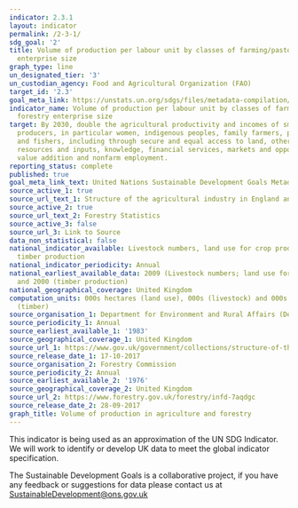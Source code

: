 ```yaml
---
indicator: 2.3.1
layout: indicator
permalink: /2-3-1/
sdg_goal: '2'
title: Volume of production per labour unit by classes of farming/pastoral/forestry
  enterprise size
graph_type: line
un_designated_tier: '3'
un_custodian_agency: Food and Agricultural Organization (FAO)
target_id: '2.3'
goal_meta_link: https://unstats.un.org/sdgs/files/metadata-compilation/Metadata-Goal-2.pdf
indicator_name: Volume of production per labour unit by classes of farming/pastoral/
  forestry enterprise size
target: By 2030, double the agricultural productivity and incomes of small-scale food
  producers, in particular women, indigenous peoples, family farmers, pastoralists
  and fishers, including through secure and equal access to land, other productive
  resources and inputs, knowledge, financial services, markets and opportunities for
  value addition and nonfarm employment.
reporting_status: complete
published: true
goal_meta_link_text: United Nations Sustainable Development Goals Metadata (pdf 232kB)
source_active_1: true
source_url_text_1: Structure of the agricultural industry in England and the UK
source_active_2: true
source_url_text_2: Forestry Statistics
source_active_3: false
source_url_3: Link to Source
data_non_statistical: false
national_indicator_available: Livestock numbers, land use for crop production and
  timber production
national_indicator_periodicity: Annual
national_earliest_available_data: 2009 (Livestock numbers; land use for crop production)
  and 2000 (timber production)
national_geographical_coverage: United Kingdom
computation_units: 000s hectares (land use), 000s (livestock) and 000s green tonnes
  (timber)
source_organisation_1: Department for Environment and Rural Affairs (Defra)
source_periodicity_1: Annual
source_earliest_available_1: '1983'
source_geographical_coverage_1: United Kingdom
source_url_1: https://www.gov.uk/government/collections/structure-of-the-agricultural-industry
source_release_date_1: 17-10-2017
source_organisation_2: Forestry Commission
source_periodicity_2: Annual
source_earliest_available_2: '1976'
source_geographical_coverage_2: United Kingdom
source_url_2: https://www.forestry.gov.uk/forestry/infd-7aqdgc
source_release_date_2: 28-09-2017
graph_title: Volume of production in agriculture and forestry
---
```

This indicator is being used as an approximation of the UN SDG Indicator. We will work to identify or develop UK data to meet the global indicator specification. 

The Sustainable Development Goals is a collaborative project, if you have any feedback or suggestions for data please contact us at <SustainableDevelopment@ons.gov.uk>
